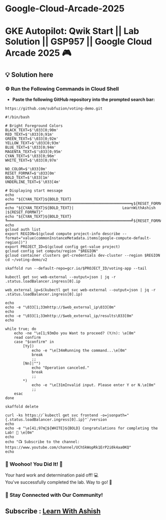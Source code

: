 # Google-Cloud-Arcade-2025

# GKE Autopilot: Qwik Start || Lab Solution || GSP957 || Google Cloud Arcade 2025 🎮

## 💡 Solution here

### ⚙️ Run the Following Commands in Cloud Shell

- **Paste the following GitHub repository into the prompted search bar:**

```
https://github.com/subfuzion/voting-demo.git
```

```
#!/bin/bash

# Bright Foreground Colors
BLACK_TEXT=$'\033[0;90m'
RED_TEXT=$'\033[0;91m'
GREEN_TEXT=$'\033[0;92m'
YELLOW_TEXT=$'\033[0;93m'
BLUE_TEXT=$'\033[0;94m'
MAGENTA_TEXT=$'\033[0;95m'
CYAN_TEXT=$'\033[0;96m'
WHITE_TEXT=$'\033[0;97m'

NO_COLOR=$'\033[0m'
RESET_FORMAT=$'\033[0m'
BOLD_TEXT=$'\033[1m'
UNDERLINE_TEXT=$'\033[4m'

# Displaying start message
echo
echo "${CYAN_TEXT}${BOLD_TEXT}╔════════════════════════════════════════════════════════╗${RESET_FORMAT}"
echo "${CYAN_TEXT}${BOLD_TEXT}|                      LearnWithAshish                   |${RESET_FORMAT}"
echo "${CYAN_TEXT}${BOLD_TEXT}╚════════════════════════════════════════════════════════╝${RESET_FORMAT}"
echo
gcloud auth list
export REGION=$(gcloud compute project-info describe --format="value(commonInstanceMetadata.items[google-compute-default-region])")
export PROJECT_ID=$(gcloud config get-value project)
gcloud config set compute/region "$REGION"
gcloud container clusters get-credentials dev-cluster --region $REGION
cd ~/voting-demo/v2

skaffold run --default-repo=gcr.io/$PROJECT_ID/voting-app --tail

kubectl get svc web-external --output=json | jq -r .status.loadBalancer.ingress[0].ip

web_external_ip=$(kubectl get svc web-external --output=json | jq -r .status.loadBalancer.ingress[0].ip)

echo
echo -e "\033[1;33mhttp://$web_external_ip\033[0m"
echo
echo -e "\033[1;33mhttp://$web_external_ip/results\033[0m"
echo

while true; do
    echo -ne "\e[1;93mDo you Want to proceed? (Y/n): \e[0m"
    read confirm
    case "$confirm" in
        [Yy]) 
            echo -e "\e[34mRunning the command...\e[0m"
            break
            ;;
        [Nn]|"") 
            echo "Operation canceled."
            break
            ;;
        *) 
            echo -e "\e[31mInvalid input. Please enter Y or N.\e[0m" 
            ;;
    esac
done

skaffold delete

curl -ks https://`kubectl get svc frontend -o=jsonpath="{.status.loadBalancer.ingress[0].ip}"`/version
echo
echo -e "\e[41;97m🎉${WHITE}${BOLD} Congratulations for completing the Lab! 🎉 \e[0m"
echo
echo "📺 Subscribe to the channel: https://www.youtube.com/channel/UChSkWopRk1ErP2i0k4aa0KQ"
echo

```

### 🎉 Woohoo! You Did It! 🎉

Your hard work and determination paid off! 💻  
You've successfully completed the lab. Way to go! 🚀  

### 💬 Stay Connected with Our Community!


## Subscribe :  [Learn With Ashish](https://www.youtube.com/channel/UChSkWopRk1ErP2i0k4aa0KQ)
